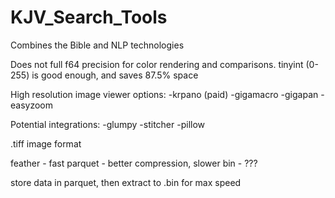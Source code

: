 # KJV_Search_Tools
Combines the Bible and NLP technologies

Does not full f64 precision for color rendering and comparisons. tinyint (0-255) is good enough, and saves 87.5% space

High resolution image viewer options:
-krpano (paid)
-gigamacro
-gigapan
-easyzoom


Potential integrations:
-glumpy
-stitcher
-pillow

.tiff image format

feather - fast
parquet - better compression, slower
bin - ???

store data in parquet, then extract to .bin for max speed